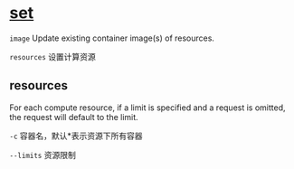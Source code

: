 # [set](https://kubernetes.io/docs/reference/generated/kubectl/kubectl-commands#set)

`image` Update existing container image(s) of resources.

`resources` 设置计算资源

## resources

For each compute resource, if a limit is specified and a request is omitted, the request will default to the limit.

`-c` 容器名，默认*表示资源下所有容器

`--limits` 资源限制
